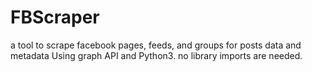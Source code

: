 # FBScraper
a tool to scrape facebook pages, feeds, and groups for posts data and metadata
Using graph API and Python3. no library imports are needed.
